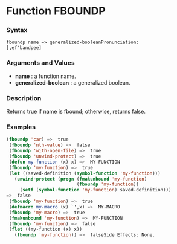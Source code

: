 <!-- Generated on 05/10/2020 by https://github.com/anto2oo/clhs-evolved -->

# Function FBOUNDP

### Syntax
`fboundp name => generalized-booleanPronunciation:`  
`[,ef'bandpee]`  


### Arguments and Values
- **name** : a function name.   
- **generalized-boolean** : a generalized boolean.   


### Description
Returns true if name is fbound; otherwise, returns false.



### Examples
```lisp 
(fboundp 'car) =>  true
 (fboundp 'nth-value) =>  false
 (fboundp 'with-open-file) =>  true
 (fboundp 'unwind-protect) =>  true
 (defun my-function (x) x) =>  MY-FUNCTION
 (fboundp 'my-function) =>  true
 (let ((saved-definition (symbol-function 'my-function)))
   (unwind-protect (progn (fmakunbound 'my-function)
                          (fboundp 'my-function))
     (setf (symbol-function 'my-function) saved-definition)))
=>  false
 (fboundp 'my-function) =>  true
 (defmacro my-macro (x) `',x) =>  MY-MACRO
 (fboundp 'my-macro) =>  true
 (fmakunbound 'my-function) =>  MY-FUNCTION
 (fboundp 'my-function) =>  false
 (flet ((my-function (x) x))
   (fboundp 'my-function)) =>  falseSide Effects: None.
```

